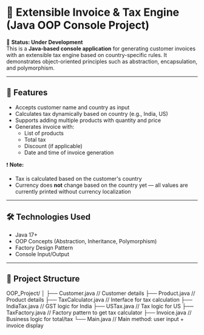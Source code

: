 # 🧾 Extensible Invoice & Tax Engine (Java OOP Console Project)

🚧 **Status: Under Development**  
This is a **Java-based console application** for generating customer invoices with an extensible tax engine based on country-specific rules. It demonstrates object-oriented principles such as abstraction, encapsulation, and polymorphism.

---

## 📌 Features

- Accepts customer name and country as input
- Calculates tax dynamically based on country (e.g., India, US)
- Supports adding multiple products with quantity and price
- Generates invoice with:
  - List of products
  - Total tax
  - Discount (if applicable)
  - Date and time of invoice generation

❗ **Note:**  
- Tax is calculated based on the customer's country  
- Currency does **not** change based on the country yet — all values are currently printed without currency localization

---

## 🛠️ Technologies Used

- Java 17+
- OOP Concepts (Abstraction, Inheritance, Polymorphism)
- Factory Design Pattern
- Console Input/Output

---

## 📁 Project Structure
OOP_Project/
│
├── Customer.java // Customer details
├── Product.java // Product details
├── TaxCalculator.java // Interface for tax calculation
├── IndiaTax.java // GST logic for India
├── USTax.java // Tax logic for US
├── TaxFactory.java // Factory pattern to get tax calculator
├── Invoice.java // Business logic for total/tax
└── Main.java // Main method: user input + invoice display
